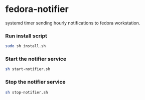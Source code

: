 # fedora-notifier

systemd timer sending hourly notifications to fedora workstation.

### Run install script

```bash
sudo sh install.sh
```

### Start the notifier service

```bash
sh start-notifier.sh
```

### Stop the notifier service

```bash
sh stop-notifier.sh
```
